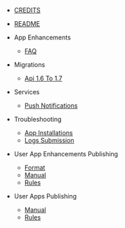 - [CREDITS](CREDITS.md)
- [README](README.md)

- App Enhancements
  - [FAQ](app-enhancements/FAQ.md)

- Migrations
  - [Api 1.6 To 1.7](migrations/api-1.6-to-1.7.md)

- Services
  - [Push Notifications](services/push-notifications.md)

- Troubleshooting
  - [App Installations](troubleshooting/app-installations.md)
  - [Logs Submission](troubleshooting/logs-submission.md)

- User App Enhancements Publishing
  - [Format](user-app-enhancements-publishing/format.md)
  - [Manual](user-app-enhancements-publishing/manual.md)
  - [Rules](user-app-enhancements-publishing/rules.md)

- User Apps Publishing
  - [Manual](user-apps-publishing/manual.md)
  - [Rules](user-apps-publishing/rules.md)
